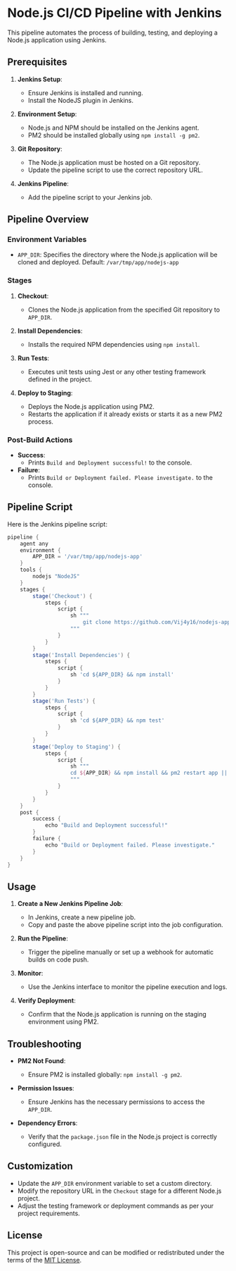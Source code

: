 # Node.js CI/CD Pipeline with Jenkins

This pipeline automates the process of building, testing, and deploying a Node.js application using Jenkins.

## Prerequisites

1. **Jenkins Setup**:
   - Ensure Jenkins is installed and running.
   - Install the NodeJS plugin in Jenkins.

2. **Environment Setup**:
   - Node.js and NPM should be installed on the Jenkins agent.
   - PM2 should be installed globally using `npm install -g pm2`.

3. **Git Repository**:
   - The Node.js application must be hosted on a Git repository.
   - Update the pipeline script to use the correct repository URL.

4. **Jenkins Pipeline**:
   - Add the pipeline script to your Jenkins job.

## Pipeline Overview

### Environment Variables
- `APP_DIR`: Specifies the directory where the Node.js application will be cloned and deployed. Default: `/var/tmp/app/nodejs-app`

### Stages

1. **Checkout**:
   - Clones the Node.js application from the specified Git repository to `APP_DIR`.

2. **Install Dependencies**:
   - Installs the required NPM dependencies using `npm install`.

3. **Run Tests**:
   - Executes unit tests using Jest or any other testing framework defined in the project.

4. **Deploy to Staging**:
   - Deploys the Node.js application using PM2.
   - Restarts the application if it already exists or starts it as a new PM2 process.

### Post-Build Actions
- **Success**:
  - Prints `Build and Deployment successful!` to the console.
- **Failure**:
  - Prints `Build or Deployment failed. Please investigate.` to the console.

## Pipeline Script

Here is the Jenkins pipeline script:

```groovy
pipeline {
    agent any
    environment {
        APP_DIR = '/var/tmp/app/nodejs-app'
    }
    tools {
        nodejs "NodeJS"
    }
    stages {
        stage('Checkout') {
            steps {
                script {
                    sh """
                        git clone https://github.com/Vij4y16/nodejs-app.git ${APP_DIR};
                    """
                }
            }
        }
        stage('Install Dependencies') {
            steps {
                script {
                    sh 'cd ${APP_DIR} && npm install'
                }
            }
        }
        stage('Run Tests') {
            steps {
                script {
                    sh 'cd ${APP_DIR} && npm test'
                }
            }
        }
        stage('Deploy to Staging') {
            steps {
                script {
                    sh """
                    cd ${APP_DIR} && npm install && pm2 restart app || pm2 start app.js --name "app"
                    """
                }
            }
        }
    }
    post {
        success {
            echo "Build and Deployment successful!"
        }
        failure {
            echo "Build or Deployment failed. Please investigate."
        }
    }
}
```

## Usage

1. **Create a New Jenkins Pipeline Job**:
   - In Jenkins, create a new pipeline job.
   - Copy and paste the above pipeline script into the job configuration.

2. **Run the Pipeline**:
   - Trigger the pipeline manually or set up a webhook for automatic builds on code push.

3. **Monitor**:
   - Use the Jenkins interface to monitor the pipeline execution and logs.

4. **Verify Deployment**:
   - Confirm that the Node.js application is running on the staging environment using PM2.

## Troubleshooting

- **PM2 Not Found**:
  - Ensure PM2 is installed globally: `npm install -g pm2`.

- **Permission Issues**:
  - Ensure Jenkins has the necessary permissions to access the `APP_DIR`.

- **Dependency Errors**:
  - Verify that the `package.json` file in the Node.js project is correctly configured.

## Customization

- Update the `APP_DIR` environment variable to set a custom directory.
- Modify the repository URL in the `Checkout` stage for a different Node.js project.
- Adjust the testing framework or deployment commands as per your project requirements.

## License
This project is open-source and can be modified or redistributed under the terms of the [MIT License](https://opensource.org/licenses/MIT).

